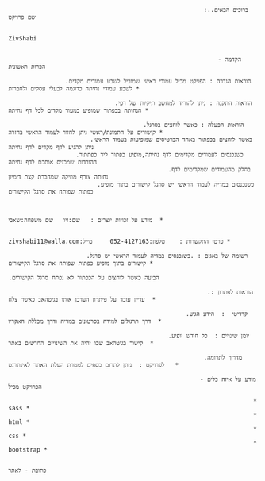                                                            :ברוכים הבאים.. שם פרויקט
                                                    
                                                                   ZivShabi  
                                                      
   
                                                               הקדמה - הכרות ראשונית

                    .הוראות הגדרה : הפויקט מכיל עמודי ראשי שמוביל לשבע עמודים מקדים לשבע עמודי נחיתה כדוגמה לבעלי עסקים ולחברות *
                                      
                                  .הוראות התקנה : ניתן להוריד למחשב תיקיות של דפי הנחיתה בכפתור שמופיע במעוד מקדים לכל דף נחיתה *

                                          .הוראות הפעלה : כאשר לוחצים בסרגל קישורים על התמונת/ראשי ניתן לחזור לעמוד הראשי בחזרה *
                           .כאשר לוחצים בכפתור באחד הכרטיסים שמופיעות בעמוד הראשי ניתן להגיע לדף מקדים לדף נחיתה 
                       .כשנכנסים לעמודים מקדימים לדף נחיתה,מופיע כפתור ליד כפתתור ההורדות שמכניס אותכם לדף נחיתה 
                                                 .בחלק מהעמודים שמקדימים לדף נחיתה צורף מוזיקה שמחברת קצת דימיון 
                             .כשנכנסים במדיה לעמוד הראשי יש סרגל קישורים בתוך מופיע כפתות שפותח את סרגל הקישורים


                                                                              מידע על זכויות יוצרים :   שם:זיו   שם משפחה:שאבי  *

                                                              zivshabi11@walla.com:פרטי התקשרות :    טלפון:052-4127163     מייל *

                          .רשימה של באגים : .כשנכנסים במדיה לעמוד הראשי יש סרגל קישורים בתוך מופיע כפתות שפותח את סרגל הקישורים *
                                                                             .הביעה כאשר לוחצים על הכפתור לא נפתח סרגל הקישורים

                                                            .הוראות לפתרון :  עדיין עובד על פיתרון העדכן אותו בגיטהאב כאשר צלח  *

                                                      .קרדיטי  :  הידע הגיע דרך תרגולים למידה בסרטונים במדיה ודרך מכללת האקריו  *

                                                 .יומן שינויים :  כל חודש יופיע קישור בגיטהאב שבו יהיה את השינויים החדשים באתר  *

                                                           .מדריך לתרומה לפרויקט :  ניתן לתרום כספים למטרת העלת האתר לאינתרנט   *               

                                                          - מידע על איזה כלים הפרויקט מכיל 

                                                                         * sass *  
                                                                         * html *  
                                                                         * css *  
                                                                         * bootstrap *        

                                                                        כתובת - לאתר